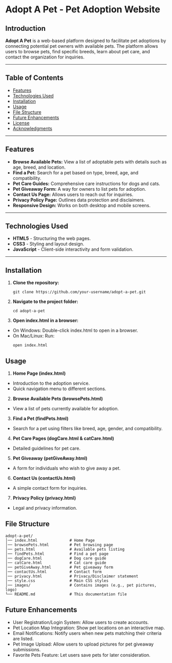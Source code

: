 # Adopt A Pet - Pet Adoption Website

## Introduction
**Adopt A Pet** is a web-based platform designed to facilitate pet adoptions by connecting potential pet owners with available pets. The platform allows users to browse pets, find specific breeds, learn about pet care, and contact the organization for inquiries.

---

## Table of Contents
- [Features](#features)
- [Technologies Used](#technologies-used)
- [Installation](#installation)
- [Usage](#usage)
- [File Structure](#file-structure)
- [Future Enhancements](#future-enhancements)
- [License](#license)
- [Acknowledgments](#acknowledgments)

---

## Features
- **Browse Available Pets:** View a list of adoptable pets with details such as age, breed, and location.
- **Find a Pet:** Search for a pet based on type, breed, age, and compatibility.
- **Pet Care Guides:** Comprehensive care instructions for dogs and cats.
- **Pet Giveaway Form:** A way for owners to list pets for adoption.
- **Contact Us Page:** Allows users to reach out for inquiries.
- **Privacy Policy Page:** Outlines data protection and disclaimers.
- **Responsive Design:** Works on both desktop and mobile screens.

---

## Technologies Used
- **HTML5** - Structuring the web pages.
- **CSS3** - Styling and layout design.
- **JavaScript** - Client-side interactivity and form validation.

---

## Installation
1. **Clone the repository:**
   ```
   git clone https://github.com/your-username/adopt-a-pet.git
   ```
2. **Navigate to the project folder:**
   ```
   cd adopt-a-pet
   ```
3. **Open index.html in a browser:**
- On Windows: Double-click index.html to open in a browser.
- On Mac/Linux: Run:
   ```
   open index.html
   ```

## Usage
1. **Home Page (index.html)**
- Introduction to the adoption service.
- Quick navigation menu to different sections.
2. **Browse Available Pets (browsePets.html)**
- View a list of pets currently available for adoption.
3. **Find a Pet (findPets.html)**
- Search for a pet using filters like breed, age, gender, and compatibility.
4. **Pet Care Pages (dogCare.html & catCare.html)**
- Detailed guidelines for pet care.
5. **Pet Giveaway (petGiveAway.html)**
- A form for individuals who wish to give away a pet.
6. **Contact Us (contactUs.html)**
- A simple contact form for inquiries.
7. **Privacy Policy (privacy.html)**
- Legal and privacy information.

## File Structure
```
adopt-a-pet/
│── index.html              # Home Page
│── browsePets.html         # Pet browsing page
│── pets.html               # Available pets listing
│── findPets.html           # Find a pet page
│── dogCare.html            # Dog care guide
│── catCare.html            # Cat care guide
│── petGiveAway.html        # Pet giveaway form
│── contactUs.html          # Contact form
│── privacy.html            # Privacy/Disclaimer statement
│── style.css               # Main CSS styles
│── images/                 # Contains images (e.g., pet pictures, logo)
└── README.md               # This documentation file
```

## Future Enhancements

- User Registration/Login System: Allow users to create accounts.
- Pet Location Map Integration: Show pet locations on an interactive map.
- Email Notifications: Notify users when new pets matching their criteria are listed.
- Pet Image Upload: Allow users to upload pictures for pet giveaway submissions.
- Favorite Pets Feature: Let users save pets for later consideration.

